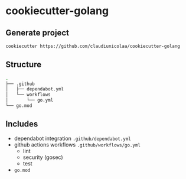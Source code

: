 # cookiecutter-golang

## Generate project
```bash
cookiecutter https://github.com/claudiunicolaa/cookiecutter-golang
```

## Structure

```bash
.
├── .github
│   ├── dependabot.yml
│   └── workflows
│       └── go.yml
└── go.mod


```

## Includes

- dependabot integration `.github/dependabot.yml`
- github actions workflows `.github/workflows/go.yml`
    - lint
    - security (gosec)
    - test
- `go.mod`
